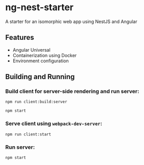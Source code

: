 # ng-nest-starter
A starter for an isomorphic web app using NestJS and Angular
## Features
- Angular Universal
- Containerization using Docker
- Environment configuration

## Building and Running
### Build client for server-side rendering and run server:
`npm run client:build:server`

`npm start`

### Serve client using `webpack-dev-server`:
`npm run client:start`

### Run server:
`npm start`
